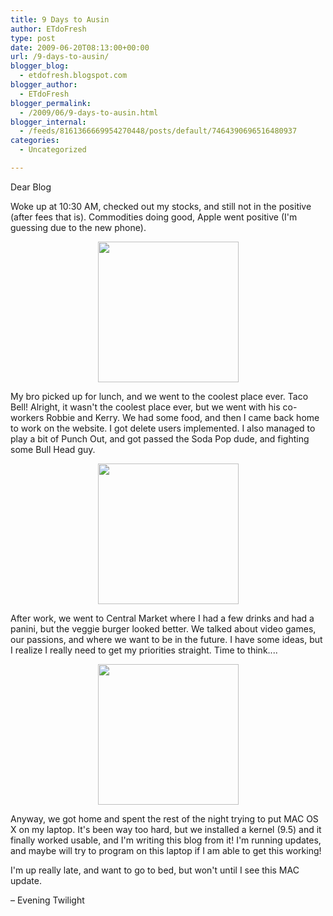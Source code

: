 ```yaml
---
title: 9 Days to Ausin
author: ETdoFresh
type: post
date: 2009-06-20T08:13:00+00:00
url: /9-days-to-ausin/
blogger_blog:
  - etdofresh.blogspot.com
blogger_author:
  - ETdoFresh
blogger_permalink:
  - /2009/06/9-days-to-ausin.html
blogger_internal:
  - /feeds/8161366669954270448/posts/default/7464390696516480937
categories:
  - Uncategorized

---
```

Dear Blog

Woke up at 10:30 AM, checked out my stocks, and still not in the positive (after fees that is). Commodities doing good, Apple went positive (I'm guessing due to the new phone).

<p align="center">
  <a href="http://lh6.ggpht.com/_yEPuIWl8ybE/Sj3k6f7D48I/AAAAAAAAALI/8wQl6edNus0/s1600/S6301617.JPG"><img src="http://lh6.ggpht.com/_yEPuIWl8ybE/Sj3k6f7D48I/AAAAAAAAALI/8wQl6edNus0/s288/S6301617.JPG" width="225" /></a>
</p>

My bro picked up for lunch, and we went to the coolest place ever. Taco Bell! Alright, it wasn't the coolest place ever, but we went with his co-workers Robbie and Kerry. We had some food, and then I came back home to work on the website. I got delete users implemented. I also managed to play a bit of Punch Out, and got passed the Soda Pop dude, and fighting some Bull Head guy.

<p align="center">
  <a href="http://lh3.ggpht.com/_yEPuIWl8ybE/Sj3k65_GVZI/AAAAAAAAALQ/KaZwLpOmxHI/s1600/S6301621.JPG"><img src="http://lh3.ggpht.com/_yEPuIWl8ybE/Sj3k65_GVZI/AAAAAAAAALQ/KaZwLpOmxHI/s288/S6301621.JPG" width="225" /></a>
</p>

After work, we went to Central Market where I had a few drinks and had a panini, but the veggie burger looked better. We talked about video games, our passions, and where we want to be in the future. I have some ideas, but I realize I really need to get my priorities straight. Time to think....

<p align="center">
  <a href="http://lh6.ggpht.com/_yEPuIWl8ybE/Sj3k7I68j_I/AAAAAAAAALY/X0sNKvCtkzg/s1600/S6301622.JPG"><img src="http://lh6.ggpht.com/_yEPuIWl8ybE/Sj3k7I68j_I/AAAAAAAAALY/X0sNKvCtkzg/s288/S6301622.JPG" width="225" /></a>
</p>

Anyway, we got home and spent the rest of the night trying to put MAC OS X on my laptop. It's been way too hard, but we installed a kernel (9.5) and it finally worked usable, and I'm writing this blog from it! I'm running updates, and maybe will try to program on this laptop if I am able to get this working!

I'm up really late, and want to go to bed, but won't until I see this MAC update.

&#8211; Evening Twilight
